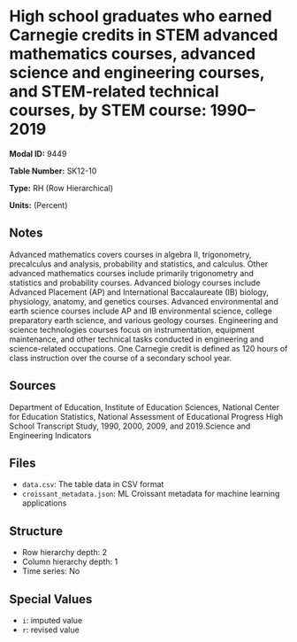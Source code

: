 # High school graduates who earned Carnegie credits in STEM advanced mathematics courses, advanced science and engineering courses, and STEM-related technical courses, by STEM course: 1990–2019

**Modal ID:** 9449

**Table Number:** SK12-10

**Type:** RH (Row Hierarchical)

**Units:** (Percent)

## Notes

Advanced mathematics covers courses in algebra II, trigonometry, precalculus and analysis, probability and statistics, and calculus. Other advanced mathematics courses include primarily trigonometry and statistics and probability courses. Advanced biology courses include Advanced Placement (AP) and International Baccalaureate (IB) biology, physiology, anatomy, and genetics courses. Advanced environmental and earth science courses include AP and IB environmental science, college preparatory earth science, and various geology courses. Engineering and science technologies courses focus on instrumentation, equipment maintenance, and other technical tasks conducted in engineering and science-related occupations. One Carnegie credit is defined as 120 hours of class instruction over the course of a secondary school year.

## Sources

Department of Education, Institute of Education Sciences, National Center for Education Statistics, National Assessment of Educational Progress High School Transcript Study, 1990, 2000, 2009, and 2019.Science and Engineering Indicators

## Files

- `data.csv`: The table data in CSV format
- `croissant_metadata.json`: ML Croissant metadata for machine learning applications

## Structure

- Row hierarchy depth: 2
- Column hierarchy depth: 1
- Time series: No

## Special Values

- `i`: imputed value
- `r`: revised value
